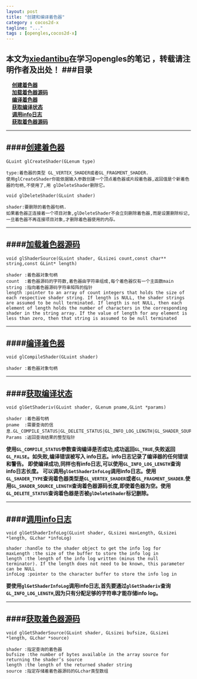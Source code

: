 ```yaml
---
layout: post
title: "创建和编译着色器"
category : cocos2d-x
tagline: "..."
tags : [opengles,cocos2d-x]
---
```

 本文为[xiedantibu](http://blog.xulingmin.com/)在学习opengles的笔记
，转载请注明作者及出处！ 
###目录
 ----
 <a id='top' name='top'></a>
 &nbsp;&nbsp;&nbsp;&nbsp;[**创建着色器**](#create)    
 &nbsp;&nbsp;&nbsp;&nbsp;[**加载着色器源码**](#loadsource)  
 &nbsp;&nbsp;&nbsp;&nbsp;[**编译着色器**](#CompileShader)   
 &nbsp;&nbsp;&nbsp;&nbsp;[**获取编译状态**](#COMPILESTATUS)   
 &nbsp;&nbsp;&nbsp;&nbsp;[**调用info日志**](#info)   
 &nbsp;&nbsp;&nbsp;&nbsp;[**获取着色器源码**](#getsource) 
 
 
 --- 
<a id='create' name='create'> </a>
####[创建着色器](#top)
---
`GLuint glCreateShader(GLenum type)`  

	type:着色器的类型 GL_VERTEX_SHADER或者GL_FRAGMENT_SHADER.
	使用glCreateShader你能依据输入参数创建一个顶点着色器或片段着色器,返回值是个新着色器的句柄,不使用了,用 glDeleteShader删除它。

`void glDeleteShader(GLuint shader)`

	shader:要删除的着色器句柄.
	如果着色器正连接着一个项目对象,glDeleteShader不会立刻删除着色器,而是设置删除标记,一旦着色器不再连接项目对象,才删除着色器使用的内存。

 --- 
<a id='loadsource' name='loadsource'> </a>
####[加载着色器源码](#top)
---

`void glShaderSource(GLuint shader, GLsizei count,const char** string,const GLint* length)`

	shader :着色器对象句柄
	count  :着色器源码的字符数,着色器由字符串组成,每个着色器仅有一个主函数main
	string :指向着色器源码字符串矩阵的指针
	length :pointer to an array of count integers that holds the size of each respective shader string. If length is NULL, the shader strings are assumed to be null terminated. If length is not NULL, then each element of length holds the number of characters in the corresponding shader in the string array. If the value of length for any element is less than zero, then that string is assumed to be null terminated

 --- 
<a id='CompileShader' name='CompileShader'> </a>
####[编译着色器](#top)
---

`void glCompileShader(GLuint shader)`

	shader :着色器对象句柄

 --- 
<a id='COMPILESTATUS' name='COMPILESTATUS'> </a>
####[获取编译状态](#top)
---

`void glGetShaderiv(GLuint shader, GLenum pname,GLint *params)`

	shader :着色器句柄
	pname  :需要查询的信息.GL_COMPILE_STATUS|GL_DELETE_STATUS|GL_INFO_LOG_LENGTH|GL_SHADER_SOURCE_LENGTH|GL_SHADER_TYPE
	Params :返回查询结果的整型指针

**使用`GL_COMPILE_STATUS`参数查询编译是否成功,成功返回`GL_TRUE`,失败返回`GL_FALSE`。如失败,编译错误被写入 info日志。info日志记录了编译器的任何错误和警告。 即使编译成功,同样也有info日志,可以使用`GL_INFO_LOG_LENGTH`查询 info日志长度。 可以调用`glGetShaderInfoLog`调用info日志。使用`GL_SHADER_TYPE`查询着色器类型是`GL_VERTEX_SHADER`或者`GL_FRAGMENT_SHADER`.使用`GL_SHADER_SOURCE_LENGTH`查询着色器源码长度,即使着色器为空。使用`GL_DELETE_STATUS`查询着色器是否被`glDeleteShader`标记删除。**

 --- 
<a id='info' name='info'> </a>
####[调用info日志](#top)
---

`void glGetShaderInfoLog(GLuint shader, GLsizei maxLength, GLsizei *length, GLchar *infoLog)`

	shader :handle to the shader object to get the info log for
	maxLength :the size of the buffer to store the info log in
	length :the length of the info log written (minus the null terminator). If the length does not need to be known, this parameter can be NULL
	infoLog :pointer to the character buffer to store the info log in

**要使用`glGetShaderInfoLog`调用info日志,首先要通过`glGetShaderiv`查询`GL_INFO_LOG_LENGTH`,因为只有分配足够的字符串才能存储info log。**

 --- 
<a id='getsource' name='getsource'> </a>
####[获取着色器源码](#top)
---
`void glGetShaderSource(GLuint shader, GLsizei bufsize, GLsizei *length, GLchar *source)`

	shader :指定查询的着色器
	bufsize :the number of bytes available in the array source for returning the shader’s source
    length :the length of the returned shader string
    source :指定存储着着色器源码的GLchar类型数组